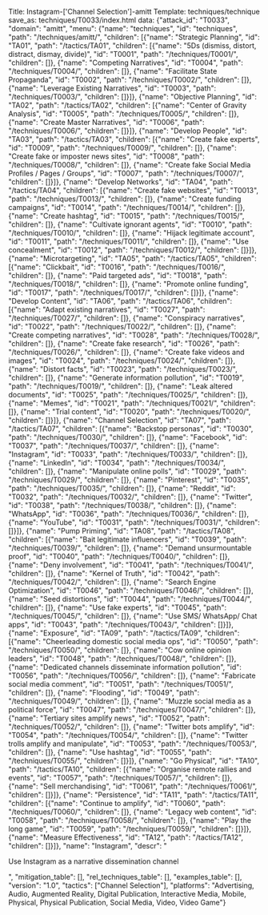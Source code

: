 Title: Instagram-['Channel Selection']-amitt
Template: techniques/technique
save_as: techniques/T0033/index.html
data: {"attack_id": "T0033", "domain": "amitt", "menu": {"name": "techniques", "id": "techniques", "path": "/techniques/amitt/", "children": [{"name": "Strategic Planning", "id": "TA01", "path": "/tactics/TA01", "children": [{"name": "5Ds (dismiss, distort, distract, dismay, divide)", "id": "T0001", "path": "/techniques/T0001/", "children": []}, {"name": "Competing Narratives", "id": "T0004", "path": "/techniques/T0004/", "children": []}, {"name": "Facilitate State Propaganda", "id": "T0002", "path": "/techniques/T0002/", "children": []}, {"name": "Leverage Existing Narratives", "id": "T0003", "path": "/techniques/T0003/", "children": []}]}, {"name": "Objective Planning", "id": "TA02", "path": "/tactics/TA02", "children": [{"name": "Center of Gravity Analysis", "id": "T0005", "path": "/techniques/T0005/", "children": []}, {"name": "Create Master Narratives", "id": "T0006", "path": "/techniques/T0006/", "children": []}]}, {"name": "Develop People", "id": "TA03", "path": "/tactics/TA03", "children": [{"name": "Create fake experts", "id": "T0009", "path": "/techniques/T0009/", "children": []}, {"name": "Create fake or imposter news sites", "id": "T0008", "path": "/techniques/T0008/", "children": []}, {"name": "Create fake Social Media Profiles / Pages / Groups", "id": "T0007", "path": "/techniques/T0007/", "children": []}]}, {"name": "Develop Networks", "id": "TA04", "path": "/tactics/TA04", "children": [{"name": "Create fake websites", "id": "T0013", "path": "/techniques/T0013/", "children": []}, {"name": "Create funding campaigns", "id": "T0014", "path": "/techniques/T0014/", "children": []}, {"name": "Create hashtag", "id": "T0015", "path": "/techniques/T0015/", "children": []}, {"name": "Cultivate ignorant agents", "id": "T0010", "path": "/techniques/T0010/", "children": []}, {"name": "Hijack legitimate account", "id": "T0011", "path": "/techniques/T0011/", "children": []}, {"name": "Use concealment", "id": "T0012", "path": "/techniques/T0012/", "children": []}]}, {"name": "Microtargeting", "id": "TA05", "path": "/tactics/TA05", "children": [{"name": "Clickbait", "id": "T0016", "path": "/techniques/T0016/", "children": []}, {"name": "Paid targeted ads", "id": "T0018", "path": "/techniques/T0018/", "children": []}, {"name": "Promote online funding", "id": "T0017", "path": "/techniques/T0017/", "children": []}]}, {"name": "Develop Content", "id": "TA06", "path": "/tactics/TA06", "children": [{"name": "Adapt existing narratives", "id": "T0027", "path": "/techniques/T0027/", "children": []}, {"name": "Conspiracy narratives", "id": "T0022", "path": "/techniques/T0022/", "children": []}, {"name": "Create competing narratives", "id": "T0028", "path": "/techniques/T0028/", "children": []}, {"name": "Create fake research", "id": "T0026", "path": "/techniques/T0026/", "children": []}, {"name": "Create fake videos and images", "id": "T0024", "path": "/techniques/T0024/", "children": []}, {"name": "Distort facts", "id": "T0023", "path": "/techniques/T0023/", "children": []}, {"name": "Generate information pollution", "id": "T0019", "path": "/techniques/T0019/", "children": []}, {"name": "Leak altered documents", "id": "T0025", "path": "/techniques/T0025/", "children": []}, {"name": "Memes", "id": "T0021", "path": "/techniques/T0021/", "children": []}, {"name": "Trial content", "id": "T0020", "path": "/techniques/T0020/", "children": []}]}, {"name": "Channel Selection", "id": "TA07", "path": "/tactics/TA07", "children": [{"name": "Backstop personas", "id": "T0030", "path": "/techniques/T0030/", "children": []}, {"name": "Facebook", "id": "T0037", "path": "/techniques/T0037/", "children": []}, {"name": "Instagram", "id": "T0033", "path": "/techniques/T0033/", "children": []}, {"name": "LinkedIn", "id": "T0034", "path": "/techniques/T0034/", "children": []}, {"name": "Manipulate online polls", "id": "T0029", "path": "/techniques/T0029/", "children": []}, {"name": "Pinterest", "id": "T0035", "path": "/techniques/T0035/", "children": []}, {"name": "Reddit", "id": "T0032", "path": "/techniques/T0032/", "children": []}, {"name": "Twitter", "id": "T0038", "path": "/techniques/T0038/", "children": []}, {"name": "WhatsApp", "id": "T0036", "path": "/techniques/T0036/", "children": []}, {"name": "YouTube", "id": "T0031", "path": "/techniques/T0031/", "children": []}]}, {"name": "Pump Priming", "id": "TA08", "path": "/tactics/TA08", "children": [{"name": "Bait legitimate influencers", "id": "T0039", "path": "/techniques/T0039/", "children": []}, {"name": "Demand unsurmountable proof", "id": "T0040", "path": "/techniques/T0040/", "children": []}, {"name": "Deny involvement", "id": "T0041", "path": "/techniques/T0041/", "children": []}, {"name": "Kernel of Truth", "id": "T0042", "path": "/techniques/T0042/", "children": []}, {"name": "Search Engine Optimization", "id": "T0046", "path": "/techniques/T0046/", "children": []}, {"name": "Seed distortions", "id": "T0044", "path": "/techniques/T0044/", "children": []}, {"name": "Use fake experts", "id": "T0045", "path": "/techniques/T0045/", "children": []}, {"name": "Use SMS/ WhatsApp/ Chat apps", "id": "T0043", "path": "/techniques/T0043/", "children": []}]}, {"name": "Exposure", "id": "TA09", "path": "/tactics/TA09", "children": [{"name": "Cheerleading domestic social media ops", "id": "T0050", "path": "/techniques/T0050/", "children": []}, {"name": "Cow online opinion leaders", "id": "T0048", "path": "/techniques/T0048/", "children": []}, {"name": "Dedicated channels disseminate information pollution", "id": "T0056", "path": "/techniques/T0056/", "children": []}, {"name": "Fabricate social media comment", "id": "T0051", "path": "/techniques/T0051/", "children": []}, {"name": "Flooding", "id": "T0049", "path": "/techniques/T0049/", "children": []}, {"name": "Muzzle social media as a political force", "id": "T0047", "path": "/techniques/T0047/", "children": []}, {"name": "Tertiary sites amplify news", "id": "T0052", "path": "/techniques/T0052/", "children": []}, {"name": "Twitter bots amplify", "id": "T0054", "path": "/techniques/T0054/", "children": []}, {"name": "Twitter trolls amplify and manipulate", "id": "T0053", "path": "/techniques/T0053/", "children": []}, {"name": "Use hashtag", "id": "T0055", "path": "/techniques/T0055/", "children": []}]}, {"name": "Go Physical", "id": "TA10", "path": "/tactics/TA10", "children": [{"name": "Organise remote rallies and events", "id": "T0057", "path": "/techniques/T0057/", "children": []}, {"name": "Sell merchandising", "id": "T0061", "path": "/techniques/T0061/", "children": []}]}, {"name": "Persistence", "id": "TA11", "path": "/tactics/TA11", "children": [{"name": "Continue to amplify", "id": "T0060", "path": "/techniques/T0060/", "children": []}, {"name": "Legacy web content", "id": "T0058", "path": "/techniques/T0058/", "children": []}, {"name": "Play the long game", "id": "T0059", "path": "/techniques/T0059/", "children": []}]}, {"name": "Measure Effectiveness", "id": "TA12", "path": "/tactics/TA12", "children": []}]}, "name": "Instagram", "descr": "<p>Use Instagram as a narrative dissemination channel</p>", "mitigation_table": [], "rel_techniques_table": [], "examples_table": [], "version": "1.0", "tactics": ["Channel Selection"], "platforms": "Advertising, Audio, Augmented Reality, Digital Publication, Interactive Media, Mobile, Physical, Physical Publication, Social Media, Video, Video Game"}